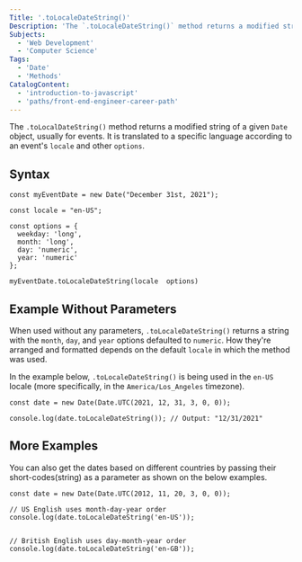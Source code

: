 ```yaml
---
Title: '.toLocaleDateString()'
Description: 'The `.toLocaleDateString()` method returns a modified string of a given `Date` object, usually for events. It is translated to a specific language according to an event's `locale` and other `options`'
Subjects:
  - 'Web Development'
  - 'Computer Science'
Tags:
  - 'Date'
  - 'Methods'
CatalogContent:
  - 'introduction-to-javascript'
  - 'paths/front-end-engineer-career-path'
---
```


The `.toLocalDateString()` method returns a modified string of a given `Date` object, usually for events. It is translated to a specific language according to an event's `locale` and other `options`.

## Syntax

```
const myEventDate = new Date("December 31st, 2021");

const locale = "en-US";

const options = { 
  weekday: 'long', 
  month: 'long', 
  day: 'numeric', 
  year: 'numeric' 
};

myEventDate.toLocaleDateString(locale  options)
```

## Example Without Parameters

When used without any parameters, `.toLocaleDateString()` returns a string with the `month`, `day`, and `year` options defaulted to `numeric`. How they're arranged and formatted depends on the default `locale` in which the method was used.

In the example below, `.toLocaleDateString()` is being used in the `en-US` locale (more specifically, in the `America/Los_Angeles` timezone).

```
const date = new Date(Date.UTC(2021, 12, 31, 3, 0, 0));

console.log(date.toLocaleDateString()); // Output: "12/31/2021"

```

## More Examples

You can also get the dates based on different countries by passing their short-codes(string) as a parameter as shown on the below examples.

```
const date = new Date(Date.UTC(2012, 11, 20, 3, 0, 0));

// US English uses month-day-year order
console.log(date.toLocaleDateString('en-US'));


// British English uses day-month-year order
console.log(date.toLocaleDateString('en-GB'));
```

